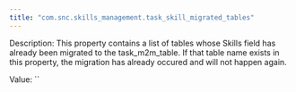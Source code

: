 ```yaml
---
title: "com.snc.skills_management.task_skill_migrated_tables"
---
```


Description: This property contains a list of tables whose Skills field has already been migrated to the task_m2m_table. If that table name exists in this property, the migration has already occured and will not happen again.

Value: ``